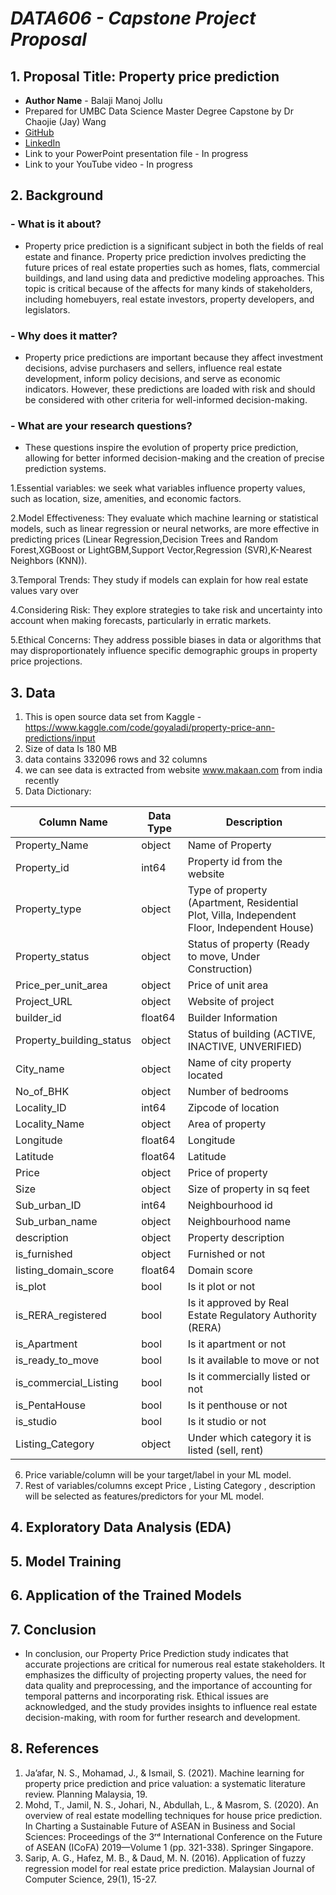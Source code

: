 # *DATA606 - Capstone Project Proposal*
## 1. Proposal Title: Property price prediction
- **Author Name** - Balaji Manoj Jollu
- Prepared for UMBC Data Science Master Degree Capstone by Dr Chaojie (Jay) Wang
- [GitHub](https://github.com/Jollu-Balaji-Manoj)
- [LinkedIn](www.linkedin.com/in/balaji-manoj-jollu)
- Link to your PowerPoint presentation file - In progress
- Link to your YouTube video - In progress

## 2. Background
### - What is it about? 
  - Property price prediction is a significant subject in both the fields of real estate and finance. Property price prediction involves predicting the future prices of real estate properties such as homes, flats, commercial buildings, and land using data and predictive modeling approaches. This topic is critical because of the affects for many kinds of stakeholders, including homebuyers, real estate investors, property developers, and legislators.


### - Why does it matter?  

   - Property price predictions are important because they affect investment decisions, advise purchasers and sellers, influence real estate development, inform policy decisions, and serve as economic indicators. However, these predictions are loaded with risk and should be considered with other criteria for well-informed decision-making.

### - What are your research questions?

-	These questions inspire the evolution of property price prediction, allowing for better informed decision-making and the creation of precise prediction systems.
  
   1.Essential variables: we seek what variables influence property values, such as location, size, amenities, and economic factors.

   2.Model Effectiveness: They evaluate which machine learning or statistical models, such as linear regression or neural networks, are more effective in predicting prices (Linear Regression,Decision Trees and Random Forest,XGBoost or LightGBM,Support Vector,Regression (SVR),K-Nearest Neighbors (KNN)).


   3.Temporal Trends: They study if models can explain for how real estate values vary over 

   4.Considering Risk: They explore strategies to take risk and uncertainty into account when making forecasts, particularly in erratic markets.

   5.Ethical Concerns: They address possible biases in data or algorithms that may disproportionately influence specific demographic groups in property price projections.


## 3. Data 

  1.  This is open source data set from Kaggle - https://www.kaggle.com/code/goyaladi/property-price-ann-predictions/input
  2.  Size of data Is 180 MB 
  3. data contains 332096 rows and 32 columns
  4. we can see data is extracted from website www.makaan.com from india  recently 
  5. Data Dictionary:
     
| Column Name            | Data Type | Description                                        |
|------------------------|-----------|----------------------------------------------------|
| Property_Name          | object    | Name of Property                                   |
| Property_id            | int64     | Property id from the website                       |
| Property_type          | object    | Type of property (Apartment, Residential Plot, Villa, Independent Floor, Independent House) |
| Property_status        | object    | Status of property (Ready to move, Under Construction) |
| Price_per_unit_area    | object    | Price of unit area                                 |
| Project_URL            | object    | Website of project                                 |
| builder_id             | float64   | Builder Information                                |
| Property_building_status | object  | Status of building (ACTIVE, INACTIVE, UNVERIFIED)  |
| City_name              | object    | Name of city property located                      |
| No_of_BHK              | object    | Number of bedrooms                                |
| Locality_ID            | int64     | Zipcode of location                                |
| Locality_Name          | object    | Area of property                                   |
| Longitude              | float64   | Longitude                                          |
| Latitude               | float64   | Latitude                                           |
| Price                  | object    | Price of property                                  |
| Size                   | object    | Size of property in sq feet                        |
| Sub_urban_ID           | int64     | Neighbourhood id                                   |
| Sub_urban_name         | object    | Neighbourhood name                                 |
| description            | object    | Property description                               |
| is_furnished           | object    | Furnished or not                                   |
| listing_domain_score   | float64   | Domain score                                       |
| is_plot                | bool      | Is it plot or not                                  |
| is_RERA_registered      | bool      | Is it approved by Real Estate Regulatory Authority (RERA) |
| is_Apartment           | bool      | Is it apartment or not                             |
| is_ready_to_move       | bool      | Is it available to move or not                     |
| is_commercial_Listing  | bool      | Is it commercially listed or not                   |
| is_PentaHouse          | bool      | Is it penthouse or not                             |
| is_studio              | bool      | Is it studio or not                                |
| Listing_Category       | object    | Under which category it is listed (sell, rent)     |

  6. Price  variable/column will be your target/label in your ML model.
  7. Rest of variables/columns except Price , Listing Category , description will be selected as features/predictors for your ML model.

## 4. Exploratory Data Analysis (EDA) 
## 5. Model Training 
## 6. Application of the Trained Models
## 7. Conclusion
 - In conclusion, our Property Price Prediction study indicates that accurate projections are critical for numerous real estate stakeholders. It emphasizes the difficulty of projecting property values, the need for data quality and preprocessing, and the importance of accounting for temporal patterns and incorporating risk. Ethical issues are acknowledged, and the study provides insights to influence real estate decision-making, with room for further research and development.
## 8. References
 1. Ja’afar, N. S., Mohamad, J., & Ismail, S. (2021). Machine learning for property price prediction and price valuation: a systematic literature review. Planning Malaysia, 19.
 2. Mohd, T., Jamil, N. S., Johari, N., Abdullah, L., & Masrom, S. (2020). An overview of real estate modelling techniques for house price prediction. In Charting a Sustainable Future of ASEAN in Business and Social Sciences: Proceedings of the 3ʳᵈ International Conference on the Future of ASEAN (ICoFA) 2019—Volume 1 (pp. 321-338). Springer Singapore.
 3. Sarip, A. G., Hafez, M. B., & Daud, M. N. (2016). Application of fuzzy regression model for real estate price prediction. Malaysian Journal of Computer Science, 29(1), 15-27.
